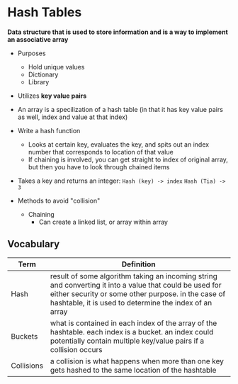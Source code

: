 # Hash Tables

**Data structure that is used to store information and is a way to implement an associative array**

- Purposes
  - Hold unique values
  - Dictionary
  - Library

- Utilizes **key value pairs**

- An array is a specilization of a hash table (in that it has key value pairs as well, index and value at that index)

- Write a hash function
  - Looks at certain key, evaluates the key, and spits out an index number that corresponds to location of that value
  - If chaining is involved, you can get straight to index of original array, but then you have to look through chained items

- Takes a key and returns an integer:
  `Hash (key) -> index`
  `Hash (Tia) -> 3`

- Methods to avoid "collision"
  - Chaining
    - Can create a linked list, or array within array


## Vocabulary

|    **Term**    | **Definition**  |
| -------------- | ----------- |
| Hash | result of some algorithm taking an incoming string and converting it into a value that could be used for either security or some other purpose. in the case of hashtable, it is used to determine the index of an array |
| Buckets | what is contained in each index of the array of the hashtable. each index is a bucket. an index could potentially contain multiple key/value pairs if a collision occurs |
| Collisions | a collision is what happens when more than one key gets hashed to the same location of the hashtable |
